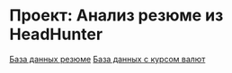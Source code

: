 # Проект: Анализ резюме из HeadHunter

[База данных резюме](https://drive.google.com/file/d/1j8hEX9ugaLYU_EBqjHdR9b8nMTsB0JBB/view?usp=sharing)
[База данных с курсом валют](https://drive.google.com/file/d/1CEYPT70ypKeIDfwYICrvfyhQ8SciUXch/view?usp=sharing)

